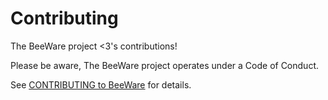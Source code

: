 # Contributing

The BeeWare project <3's contributions!

Please be aware, The BeeWare project operates under a Code of Conduct.

See [CONTRIBUTING to BeeWare](http://pybee.org/contributing) for details.
